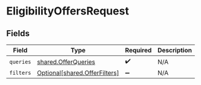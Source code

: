 # EligibilityOffersRequest


## Fields

| Field                                                                | Type                                                                 | Required                                                             | Description                                                          |
| -------------------------------------------------------------------- | -------------------------------------------------------------------- | -------------------------------------------------------------------- | -------------------------------------------------------------------- |
| `queries`                                                            | [shared.OfferQueries](../../models/shared/offerqueries.md)           | :heavy_check_mark:                                                   | N/A                                                                  |
| `filters`                                                            | [Optional[shared.OfferFilters]](../../models/shared/offerfilters.md) | :heavy_minus_sign:                                                   | N/A                                                                  |